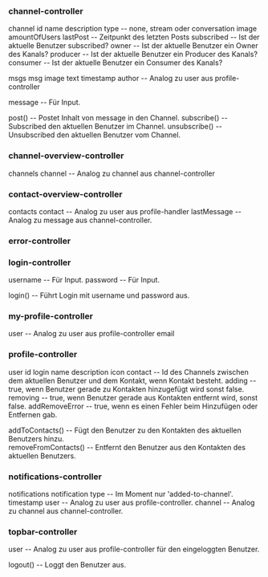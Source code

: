### channel-controller

channel
    id
    name
    description
    type                -- none, stream oder conversation
    image
    amountOfUsers
    lastPost            -- Zeitpunkt des letzten Posts
    subscribed          -- Ist der aktuelle Benutzer subscribed?
    owner               -- Ist der aktuelle Benutzer ein Owner des Kanals?
    producer            -- Ist der aktuelle Benutzer ein Producer des Kanals?
    consumer            -- Ist der aktuelle Benutzer ein Consumer des Kanals?

msgs
    msg
        image
        text
        timestamp
        author          -- Analog zu user aus profile-controller

message                 -- Für Input.

post()                  -- Postet Inhalt von message in den Channel.
subscribe()             -- Subscribed den aktuellen Benutzer im Channel.
unsubscribe()           -- Unsubscribed den aktuellen Benutzer vom Channel.


### channel-overview-controller

channels
    channel             -- Analog zu channel aus channel-controller


### contact-overview-controller

contacts
    contact             -- Analog zu user aus profile-handler
        lastMessage     -- Analog zu message aus channel-controller.


### error-controller


### login-controller

username                -- Für Input.
password                -- Für Input.

login()                 -- Führt Login mit username und password aus.


### my-profile-controller

user                    -- Analog zu user aus profile-controller
    email

### profile-controller

user
    id
    login
    name
    description
    icon
    contact             -- Id des Channels zwischen dem aktuellen Benutzer und dem 
                           Kontakt, wenn Kontakt besteht.
    adding              -- true, wenn Benutzer gerade zu Kontakten hinzugefügt wird
                           sonst false.
    removing            -- true, wenn Benutzer gerade aus Kontakten entfernt wird, 
                           sonst false.
    addRemoveError      -- true, wenn es einen Fehler beim Hinzufügen oder Entfernen
                           gab.

addToContacts()         -- Fügt den Benutzer zu den Kontakten des aktuellen Benutzers
                           hinzu.    
removeFromContacts()    -- Entfernt den Benutzer aus den Kontakten des aktuellen
                           Benutzers.

### notifications-controller

notifications
    notification
        type            -- Im Moment nur 'added-to-channel'.
        timestamp
        user            -- Analog zu user aus profile-controller.
        channel         -- Analog zu channel aus channel-controller.
      

### topbar-controller

user                    -- Analog zu user aus profile-controller für den eingeloggten
                           Benutzer.

logout()                -- Loggt den Benutzer aus.
